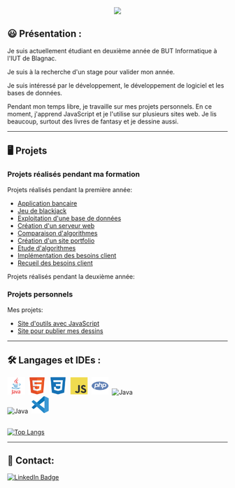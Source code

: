 <div id="header" align="center">
  <img src="https://media.giphy.com/media/dMLmQfCO7lCA2gX3tw/giphy.gif" />
</div>

## :smiley: Présentation :

Je suis actuellement étudiant en deuxième année de BUT Informatique à l'IUT de Blagnac.

Je suis à la recherche d'un stage pour valider mon année.

Je suis intéressé par le développement, le développement de logiciel et les bases de données.

Pendant mon temps libre, je travaille sur mes projets personnels. En ce moment, j'apprend JavaScript et je l'utilise sur plusieurs sites web.
Je lis beaucoup, surtout des livres de fantasy et je dessine aussi.

---

## :desktop_computer: Projets 

### Projets réalisés pendant ma formation

Projets réalisés pendant la première année:

- [Application bancaire](https://github.com/ludovic-estival/projetIUT-app-banque)
- [Jeu de blackjack](https://github.com/ludovic-estival/projetIUT-app-blackjack)
- [Exploitation d'une base de données](https://github.com/ludovic-estival/projetIUT-exploit-bd)
- [Création d'un serveur web](https://github.com/ludovic-estival/projetIUT-serveur-web/blob/main/README.md)
- [Comparaison d'algorithmes](https://github.com/ludovic-estival/projetIUT-comparaison-algos)
- [Création d'un site portfolio](https://github.com/ludovic-estival/portfolio)
- [Etude d'algorithmes](https://github.com/ludovic-estival/projetIUT-etude-algos)
- [Implémentation des besoins client](https://github.com/ludovic-estival/projetIUT-besoin-client)
- [Recueil des besoins client](https://github.com/ludovic-estival/projetIUT-recueil-besoins)

Projets réalisés pendant la deuxième année:

### Projets personnels

Mes projets:

- [Site d'outils avec JavaScript](https://github.com/ludovic-estival/tools)
- [Site pour publier mes dessins](https://github.com/ludovic-estival/dessins)


---

## :hammer_and_wrench: Langages et IDEs :

<div>
  <img src="https://github.com/devicons/devicon/blob/master/icons/java/java-original-wordmark.svg" title="Java" alt="Java" width="40" height="40"/>&nbsp;
  <img src="https://github.com/devicons/devicon/blob/master/icons/html5/html5-original.svg" title="HTML" alt="Java" width="40" height="40"/>&nbsp;
  <img src="https://github.com/devicons/devicon/blob/master/icons/css3/css3-plain.svg" title="CSS" alt="Java" width="40" height="40"/>&nbsp;
  <img src="https://github.com/devicons/devicon/blob/master/icons/javascript/javascript-original.svg" title="JS" alt="Java" width="40" height="40"/>&nbsp;
  <img src="https://github.com/devicons/devicon/blob/master/icons/php/php-plain.svg" title="PHP" alt="Java" width="40" height="40"/>&nbsp;
  <img src="https://cdn-icons-png.flaticon.com/512/337/337953.png" title="PHP" alt="Java" width="40" height="40"/>&nbsp;

</div>

<div>
    <img src="https://user-images.githubusercontent.com/11943860/46922575-7017cf80-cfe1-11e8-845a-0cd198fb546c.png" title="Java" alt="Java" width="40" height="40"/>&nbsp;
  <img src="https://github.com/devicons/devicon/blob/master/icons/vscode/vscode-original.svg" title="Java" alt="Java" width="40" height="40"/>&nbsp;
    
</div>

<br/>

<!--
[![GitHub Streak](http://github-readme-streak-stats.herokuapp.com?user=ludovic-estival&theme=dark&background=000000)](https://git.io/streak-stats)
-->

[![Top Langs](https://github-readme-stats.vercel.app/api/top-langs/?username=ludovic-estival&layout=compact&theme=vision-friendly-dark)](https://github.com/anuraghazra/github-readme-stats)




---

## :iphone: Contact:




<div id="badges">
  <a href="https://www.linkedin.com/in/ludovic-estival-a7bb5224b/">
    <img src="https://img.shields.io/badge/LinkedIn-blue?style=for-the-badge&logo=linkedin&logoColor=white" alt="LinkedIn Badge"/>
  </a>
</div>
